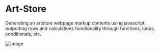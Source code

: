 # Art-Store

Generating an artstore webpage markup contents using javascript: outputting rows and calculations functionality through functions, loops, conditionals, etc.

![image](https://github.com/briendeau/Art-Store/assets/62812999/ab3874c5-411a-40e4-9caf-946d2581399c)
